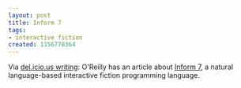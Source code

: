 ```yaml
---
layout: post
title: Inform 7
tags:
- interactive fiction
created: 1156778364
---
```

Via [del.icio.us writing](http://www.mcdemarco.net/aggregator/sources/28):  O'Reilly has an article about [Inform 7](http://www.onlamp.com/pub/a/onlamp/2006/06/08/inside-inform-7.html), a natural language-based interactive fiction programming language.

